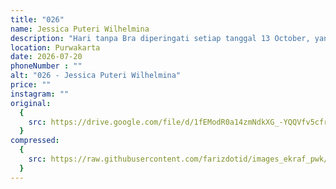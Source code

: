 ```yaml
---
title: "026"
name: Jessica Puteri Wilhelmina
description: "Hari tanpa Bra diperingati setiap tanggal 13 October, yang bertujuan untuk mengedukasi para perempuan mengenai kanker payudara, tanda tandanya dan pencegahannya. Tidak mudah untuk dilalui tapi kalian pasti bisa melewatinya, Jangan pernah putus asa..Keep Strong ❤️"
location: Purwakarta
date: 2026-07-20
phoneNumber : ""
alt: "026 - Jessica Puteri Wilhelmina"
price: ""
instagram: ""
original:
  {
    src: https://drive.google.com/file/d/1fEModR0a14zmNdkXG_-YQQVfv5cfr2yL/view?usp=sharing,
  }
compressed:
  {
    src: https://raw.githubusercontent.com/farizdotid/images_ekraf_pwk/main/teraspendopocoffee/026.jpg,
  }
---
```

